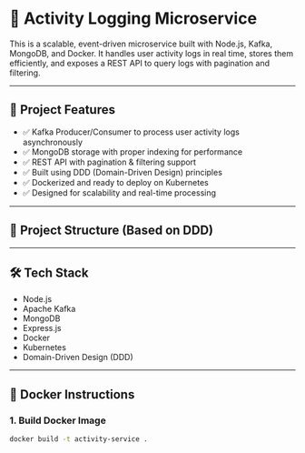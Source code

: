 # 🧩 Activity Logging Microservice

This is a scalable, event-driven microservice built with Node.js, Kafka, MongoDB, and Docker. It handles user activity logs in real time, stores them efficiently, and exposes a REST API to query logs with pagination and filtering.

---

## 🚀 Project Features

- ✅ Kafka Producer/Consumer to process user activity logs asynchronously
- ✅ MongoDB storage with proper indexing for performance
- ✅ REST API with pagination & filtering support
- ✅ Built using DDD (Domain-Driven Design) principles
- ✅ Dockerized and ready to deploy on Kubernetes
- ✅ Designed for scalability and real-time processing

---

## 📁 Project Structure (Based on DDD)


---

## 🛠️ Tech Stack

- Node.js
- Apache Kafka
- MongoDB
- Express.js
- Docker
- Kubernetes
- Domain-Driven Design (DDD)

---

## 🐳 Docker Instructions

### 1. Build Docker Image

```bash
docker build -t activity-service .
